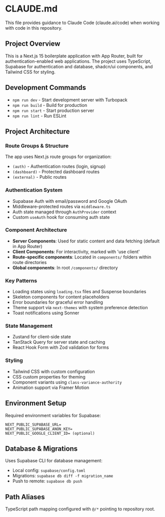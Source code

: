 # CLAUDE.md

This file provides guidance to Claude Code (claude.ai/code) when working with code in this repository.

## Project Overview

This is a Next.js 15 boilerplate application with App Router, built for authentication-enabled web applications. The project uses TypeScript, Supabase for authentication and database, shadcn/ui components, and Tailwind CSS for styling.

## Development Commands

- `npm run dev` - Start development server with Turbopack
- `npm run build` - Build for production
- `npm run start` - Start production server
- `npm run lint` - Run ESLint

## Project Architecture

### Route Groups & Structure
The app uses Next.js route groups for organization:
- `(auth)` - Authentication routes (login, signup)
- `(dashboard)` - Protected dashboard routes
- `(external)` - Public routes

### Authentication System
- Supabase Auth with email/password and Google OAuth
- Middleware-protected routes via `middleware.ts`
- Auth state managed through `AuthProvider` context
- Custom `useAuth` hook for consuming auth state

### Component Architecture
- **Server Components**: Used for static content and data fetching (default in App Router)
- **Client Components**: For interactivity, marked with 'use client'
- **Route-specific components**: Located in `components/` folders within route directories
- **Global components**: In root `/components/` directory

### Key Patterns
- Loading states using `loading.tsx` files and Suspense boundaries
- Skeleton components for content placeholders
- Error boundaries for graceful error handling
- Theme support via `next-themes` with system preference detection
- Toast notifications using Sonner

### State Management
- Zustand for client-side state
- TanStack Query for server state and caching
- React Hook Form with Zod validation for forms

### Styling
- Tailwind CSS with custom configuration
- CSS custom properties for theming
- Component variants using `class-variance-authority`
- Animation support via Framer Motion

## Environment Setup

Required environment variables for Supabase:
```
NEXT_PUBLIC_SUPABASE_URL=
NEXT_PUBLIC_SUPABASE_ANON_KEY=
NEXT_PUBLIC_GOOGLE_CLIENT_ID= (optional)
```

## Database & Migrations

Uses Supabase CLI for database management:
- Local config: `supabase/config.toml`
- Migrations: `supabase db diff -f migration_name`
- Push to remote: `supabase db push`

## Path Aliases

TypeScript path mapping configured with `@/*` pointing to repository root.